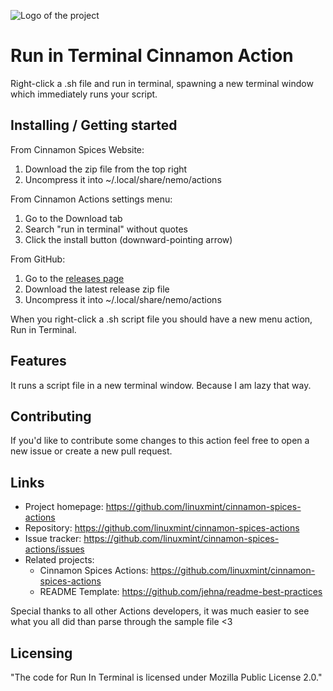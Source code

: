 ![Logo of the project](https://github.com/linuxmint/cinnamon-spices-actions/blob/master/run-in-terminal%40alextpedro/files/run-in-terminal%40alextpedro/icon.png)

# Run in Terminal Cinnamon Action

Right-click a .sh file and run in terminal, spawning a new terminal window which immediately runs your script. 

## Installing / Getting started

From Cinnamon Spices Website:
1. Download the zip file from the top right
2. Uncompress it into ~/.local/share/nemo/actions

From Cinnamon Actions settings menu: 
1. Go to the Download tab
2. Search "run in terminal" without quotes
3. Click the install button (downward-pointing arrow)

From GitHub:
1. Go to the [releases page](https://github.com/alextpedro/cinnamon-spices-actions/releases)
2. Download the latest release zip file
3. Uncompress it into ~/.local/share/nemo/actions

When you right-click a .sh script file you should have a new menu action, Run in Terminal.

## Features

It runs a script file in a new terminal window. Because I am lazy that way.

## Contributing

If you'd like to contribute some changes to this action feel free to open a new issue or create a new pull request.

## Links

- Project homepage: https://github.com/linuxmint/cinnamon-spices-actions
- Repository: https://github.com/linuxmint/cinnamon-spices-actions
- Issue tracker: https://github.com/linuxmint/cinnamon-spices-actions/issues
- Related projects:
  - Cinnamon Spices Actions: https://github.com/linuxmint/cinnamon-spices-actions
  - README Template: https://github.com/jehna/readme-best-practices

Special thanks to all other Actions developers, it was much easier to see what you all did than parse through the sample file <3

## Licensing

"The code for Run In Terminal is licensed under Mozilla Public License 2.0."
